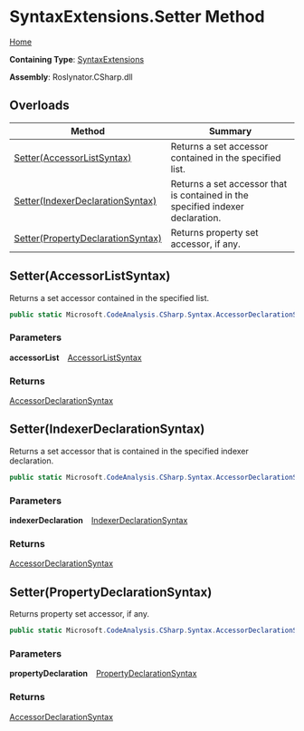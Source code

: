 # SyntaxExtensions\.Setter Method

[Home](../../../../README.md)

**Containing Type**: [SyntaxExtensions](../README.md)

**Assembly**: Roslynator\.CSharp\.dll

## Overloads

| Method | Summary |
| ------ | ------- |
| [Setter(AccessorListSyntax)](#1651493367) | Returns a set accessor contained in the specified list\. |
| [Setter(IndexerDeclarationSyntax)](#1041810977) | Returns a set accessor that is contained in the specified indexer declaration\. |
| [Setter(PropertyDeclarationSyntax)](#2111161647) | Returns property set accessor, if any\. |

<a id="1651493367"></a>

## Setter\(AccessorListSyntax\) 

  
Returns a set accessor contained in the specified list\.

```csharp
public static Microsoft.CodeAnalysis.CSharp.Syntax.AccessorDeclarationSyntax Setter(this Microsoft.CodeAnalysis.CSharp.Syntax.AccessorListSyntax accessorList)
```

### Parameters

**accessorList** &ensp; [AccessorListSyntax](https://docs.microsoft.com/en-us/dotnet/api/microsoft.codeanalysis.csharp.syntax.accessorlistsyntax)

### Returns

[AccessorDeclarationSyntax](https://docs.microsoft.com/en-us/dotnet/api/microsoft.codeanalysis.csharp.syntax.accessordeclarationsyntax)

<a id="1041810977"></a>

## Setter\(IndexerDeclarationSyntax\) 

  
Returns a set accessor that is contained in the specified indexer declaration\.

```csharp
public static Microsoft.CodeAnalysis.CSharp.Syntax.AccessorDeclarationSyntax Setter(this Microsoft.CodeAnalysis.CSharp.Syntax.IndexerDeclarationSyntax indexerDeclaration)
```

### Parameters

**indexerDeclaration** &ensp; [IndexerDeclarationSyntax](https://docs.microsoft.com/en-us/dotnet/api/microsoft.codeanalysis.csharp.syntax.indexerdeclarationsyntax)

### Returns

[AccessorDeclarationSyntax](https://docs.microsoft.com/en-us/dotnet/api/microsoft.codeanalysis.csharp.syntax.accessordeclarationsyntax)

<a id="2111161647"></a>

## Setter\(PropertyDeclarationSyntax\) 

  
Returns property set accessor, if any\.

```csharp
public static Microsoft.CodeAnalysis.CSharp.Syntax.AccessorDeclarationSyntax Setter(this Microsoft.CodeAnalysis.CSharp.Syntax.PropertyDeclarationSyntax propertyDeclaration)
```

### Parameters

**propertyDeclaration** &ensp; [PropertyDeclarationSyntax](https://docs.microsoft.com/en-us/dotnet/api/microsoft.codeanalysis.csharp.syntax.propertydeclarationsyntax)

### Returns

[AccessorDeclarationSyntax](https://docs.microsoft.com/en-us/dotnet/api/microsoft.codeanalysis.csharp.syntax.accessordeclarationsyntax)

